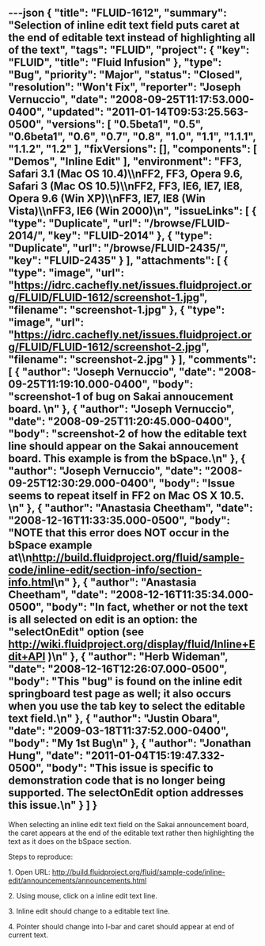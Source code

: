 ---json
{
  "title": "FLUID-1612",
  "summary": "Selection of inline edit text field puts caret at the end of editable text instead of highlighting all of the text",
  "tags": "FLUID",
  "project": {
    "key": "FLUID",
    "title": "Fluid Infusion"
  },
  "type": "Bug",
  "priority": "Major",
  "status": "Closed",
  "resolution": "Won't Fix",
  "reporter": "Joseph Vernuccio",
  "date": "2008-09-25T11:17:53.000-0400",
  "updated": "2011-01-14T09:53:25.563-0500",
  "versions": [
    "0.5beta1",
    "0.5",
    "0.6beta1",
    "0.6",
    "0.7",
    "0.8",
    "1.0",
    "1.1",
    "1.1.1",
    "1.1.2",
    "1.2"
  ],
  "fixVersions": [],
  "components": [
    "Demos",
    "Inline Edit"
  ],
  "environment": "FF3, Safari 3.1 (Mac OS 10.4)\\\nFF2, FF3, Opera 9.6, Safari 3 (Mac OS 10.5)\\\nFF2, FF3, IE6, IE7, IE8, Opera 9.6 (Win XP)\\\nFF3, IE7, IE8 (Win Vista)\\\nFF3, IE6 (Win 2000)\n",
  "issueLinks": [
    {
      "type": "Duplicate",
      "url": "/browse/FLUID-2014/",
      "key": "FLUID-2014"
    },
    {
      "type": "Duplicate",
      "url": "/browse/FLUID-2435/",
      "key": "FLUID-2435"
    }
  ],
  "attachments": [
    {
      "type": "image",
      "url": "https://idrc.cachefly.net/issues.fluidproject.org/FLUID/FLUID-1612/screenshot-1.jpg",
      "filename": "screenshot-1.jpg"
    },
    {
      "type": "image",
      "url": "https://idrc.cachefly.net/issues.fluidproject.org/FLUID/FLUID-1612/screenshot-2.jpg",
      "filename": "screenshot-2.jpg"
    }
  ],
  "comments": [
    {
      "author": "Joseph Vernuccio",
      "date": "2008-09-25T11:19:10.000-0400",
      "body": "screenshot-1 of bug on Sakai annoucement board.&#x20;\n"
    },
    {
      "author": "Joseph Vernuccio",
      "date": "2008-09-25T11:20:45.000-0400",
      "body": "screenshot-2 of how the editable text line should appear on the Sakai annoucement board. This example is from the bSpace.\n"
    },
    {
      "author": "Joseph Vernuccio",
      "date": "2008-09-25T12:30:29.000-0400",
      "body": "Issue seems to repeat itself in FF2 on Mac OS X 10.5.&#x20;\n"
    },
    {
      "author": "Anastasia Cheetham",
      "date": "2008-12-16T11:33:35.000-0500",
      "body": "NOTE that this error does NOT occur in the bSpace example at\\\n<http://build.fluidproject.org/fluid/sample-code/inline-edit/section-info/section-info.html>\n"
    },
    {
      "author": "Anastasia Cheetham",
      "date": "2008-12-16T11:35:34.000-0500",
      "body": "In fact, whether or not the text is all selected on edit is an option: the \"selectOnEdit\" option (see <http://wiki.fluidproject.org/display/fluid/Inline+Edit+API> )\n"
    },
    {
      "author": "Herb Wideman",
      "date": "2008-12-16T12:26:07.000-0500",
      "body": "This \"bug\" is found on the inline edit springboard test page as well; it also occurs when you use the tab key to select the editable text field.\n"
    },
    {
      "author": "Justin Obara",
      "date": "2009-03-18T11:37:52.000-0400",
      "body": "My 1st Bug\n"
    },
    {
      "author": "Jonathan Hung",
      "date": "2011-01-04T15:19:47.332-0500",
      "body": "This issue is specific to demonstration code that is no longer being supported. The selectOnEdit option addresses this issue.\n"
    }
  ]
}
---
When selecting an inline edit text field on the Sakai announcement board, the caret appears at the end of the editable text rather then highlighting the text as it does on the bSpace section.&#x20;

Steps to reproduce:&#x20;

1\. Open URL: <http://build.fluidproject.org/fluid/sample-code/inline-edit/announcements/announcements.html>

2\. Using mouse, click on a inline edit text line.&#x20;

3\. Inline edit should change to a editable  text line.&#x20;

4\. Pointer should change into I-bar and caret should appear at end of current text.&#x20;

        